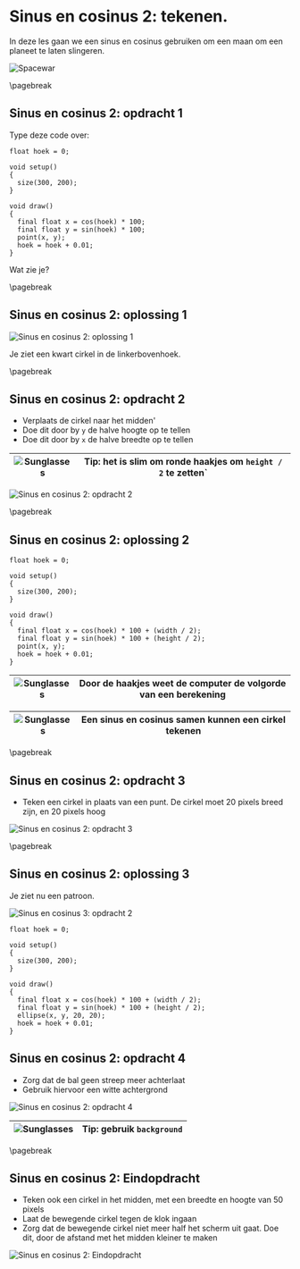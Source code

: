 # Sinus en cosinus 2: tekenen.

In deze les gaan we een sinus en cosinus gebruiken om een maan om een planeet te laten slingeren.

![Spacewar](Spacewar.png)

\pagebreak

## Sinus en cosinus 2: opdracht 1 

Type deze code over:

```processing
float hoek = 0;

void setup()
{
  size(300, 200);
}

void draw()
{
  final float x = cos(hoek) * 100;
  final float y = sin(hoek) * 100;
  point(x, y);
  hoek = hoek + 0.01;  
}
```

Wat zie je?

\pagebreak

## Sinus en cosinus 2: oplossing 1 

![Sinus en cosinus 2: oplossing 1](SinusEnCosinus2_1.png)

Je ziet een kwart cirkel in de linkerbovenhoek.

\pagebreak

## Sinus en cosinus 2: opdracht 2

 * Verplaats de cirkel naar het midden'
 * Doe dit door by `y` de halve hoogte op te tellen 
 * Doe dit door by `x` de halve breedte op te tellen 

![Sunglasses](EmojiSunglasses.png) | Tip: het is slim om ronde haakjes om `height / 2` te zetten`
:-------------:|:----------------------------------------: 

![Sinus en cosinus 2: opdracht 2](SinusEnCosinus2_2.png)

\pagebreak

## Sinus en cosinus 2: oplossing 2 

```processing
float hoek = 0;

void setup()
{
  size(300, 200);
}

void draw()
{
  final float x = cos(hoek) * 100 + (width / 2);
  final float y = sin(hoek) * 100 + (height / 2);
  point(x, y);
  hoek = hoek + 0.01;  
}
```

![Sunglasses](EmojiSunglasses.png) | Door de haakjes weet de computer de volgorde van een berekening
:-------------:|:----------------------------------------: 

![Sunglasses](EmojiSunglasses.png) | Een sinus en cosinus samen kunnen een cirkel tekenen
:-------------:|:----------------------------------------: 

\pagebreak

## Sinus en cosinus 2: opdracht 3

 * Teken een cirkel in plaats van een punt. De cirkel moet 20 pixels breed zijn, en 20 pixels hoog

![Sinus en cosinus 2: opdracht 3](SinusEnCosinus2_3.png)

\pagebreak

## Sinus en cosinus 2: oplossing 3

Je ziet nu een patroon.

![Sinus en cosinus 3: opdracht 2](SinusEnCosinus2_3.png)

```processing
float hoek = 0;

void setup()
{
  size(300, 200);
}

void draw()
{
  final float x = cos(hoek) * 100 + (width / 2);
  final float y = sin(hoek) * 100 + (height / 2);
  ellipse(x, y, 20, 20);
  hoek = hoek + 0.01;  
}
```

## Sinus en cosinus 2: opdracht 4

 * Zorg dat de bal geen streep meer achterlaat
 * Gebruik hiervoor een witte achtergrond

![Sinus en cosinus 2: opdracht 4](SinusEnCosinus2_4.png)

![Sunglasses](EmojiSunglasses.png) | Tip: gebruik `background`
:-------------:|:----------------------------------------: 


\pagebreak

## Sinus en cosinus 2: Eindopdracht

 * Teken ook een cirkel in het midden, met een breedte en hoogte van 50 pixels
 * Laat de bewegende cirkel tegen de klok ingaan
 * Zorg dat de bewegende cirkel niet meer half het scherm uit gaat. Doe dit,
   door de afstand met het midden kleiner te maken

![Sinus en cosinus 2: Eindopdracht](SinusEnCosinus2_Eindopdracht.png)
